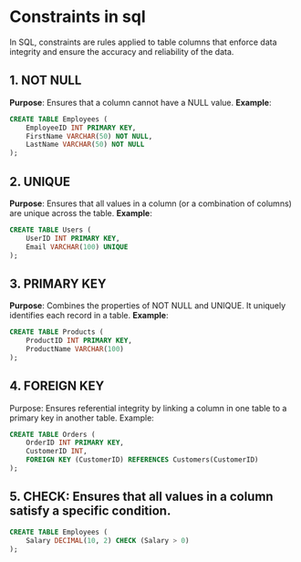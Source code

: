 # Constraints in sql

In SQL, constraints are rules applied to table columns that enforce data integrity and ensure the accuracy and reliability of the data.

## 1. NOT NULL

**Purpose**: Ensures that a column cannot have a NULL value.
**Example**:

```sql
CREATE TABLE Employees (
    EmployeeID INT PRIMARY KEY,
    FirstName VARCHAR(50) NOT NULL,
    LastName VARCHAR(50) NOT NULL
);
```

## 2. UNIQUE

**Purpose**: Ensures that all values in a column (or a combination of columns) are unique across the table.
**Example**:

```sql
CREATE TABLE Users (
    UserID INT PRIMARY KEY,
    Email VARCHAR(100) UNIQUE
);
```

## 3. PRIMARY KEY

**Purpose**: Combines the properties of NOT NULL and UNIQUE. It uniquely identifies each record in a table.
**Example**:

```sql
CREATE TABLE Products (
    ProductID INT PRIMARY KEY,
    ProductName VARCHAR(100)
);
```

## 4. FOREIGN KEY

Purpose: Ensures referential integrity by linking a column in one table to a primary key in another table.
Example:

```sql
CREATE TABLE Orders (
    OrderID INT PRIMARY KEY,
    CustomerID INT,
    FOREIGN KEY (CustomerID) REFERENCES Customers(CustomerID)
);
```

## 5. CHECK: Ensures that all values in a column satisfy a specific condition.

```sql
CREATE TABLE Employees (
    Salary DECIMAL(10, 2) CHECK (Salary > 0)
);
```
